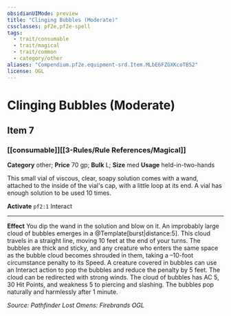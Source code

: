 ```yaml
---
obsidianUIMode: preview
title: "Clinging Bubbles (Moderate)"
cssclasses: pf2e,pf2e-spell
tags:
  - trait/consumable
  - trait/magical
  - trait/common
  - category/other
aliases: "Compendium.pf2e.equipment-srd.Item.MLbE6FZGXKcoTB52"
license: OGL
---
```

# Clinging Bubbles (Moderate)
## Item 7
### [[consumable]][[3-Rules/Rule References/Magical]]

**Category** other; 
**Price** 70 gp; 
**Bulk** L; **Size** med
**Usage** held-in-two-hands

This small vial of viscous, clear, soapy solution comes with a wand, attached to the inside of the vial's cap, with a little loop at its end. A vial has enough solution to be used 10 times.

**Activate** `pf2:1` Interact

* * *

**Effect** You dip the wand in the solution and blow on it. An improbably large cloud of bubbles emerges in a @Template\[burst|distance:5\]. This cloud travels in a straight line, moving 10 feet at the end of your turns. The bubbles are thick and sticky, and any creature who enters the same space as the bubble cloud becomes shrouded in them, taking a –10-foot circumstance penalty to its Speed. A creature covered in bubbles can use an Interact action to pop the bubbles and reduce the penalty by 5 feet. The cloud can be redirected with strong winds. The cloud of bubbles has AC 5, 30 Hit Points, and weakness 5 to piercing and slashing. The bubbles pop naturally and harmlessly after 1 minute.

*Source: Pathfinder Lost Omens: Firebrands*
*OGL*